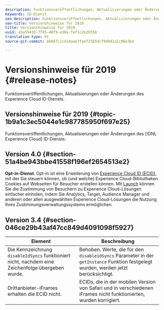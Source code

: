 ```yaml
---
description: Funktionsveröffentlichungen, Aktualisierungen oder Änderungen des Experience Cloud ID-Diensts.
keywords: ID-Dienst
seo-description: Funktionsveröffentlichungen, Aktualisierungen oder Änderungen des Experience Cloud ID-Diensts.
seo-title: Versionshinweise für 2019
title: Versionshinweise für 2019
uuid: a5a59410-7f85-48f9-a30a-fef1c2e2b558
translation-type: ht
source-git-commit: bb687c1cd14aae7faef2565dcf9d041a1c06e3bd

---
```



# Versionshinweise für 2019 {#release-notes}

Funktionsveröffentlichungen, Aktualisierungen oder Änderungen des Experience Cloud ID-Diensts.

## Versionshinweise für 2019 {#topic-1b9a1c3ec5044e1c987785950f697e25}

Funktionsveröffentlichungen, Aktualisierungen oder Änderungen des [!DNL Experience Cloud] ID-Diensts.

## Version 4.0 {#section-51a4be943bbe41558f196ef2654513e2}

**Opt-in-Dienst**. Opt-in ist eine Erweiterung von [Experience Cloud ID (ECID)](https://marketing.adobe.com/resources/help/de_DE/mcvid/), mit der Sie steuern können, ob (und welche) Experience Cloud-Bibliotheken Cookies auf Webseiten für Besucher erstellen können. Mit [Launch](https://docs.adobelaunch.com/) können Sie die Zustimmung von Besuchern zu Experience Cloud-Lösungen einfacher einholen, indem Sie Analytics, Target, Audience Manager und anderen oder allen ausgewählten Experience Cloud-Lösungen die Nutzung Ihres Zustimmungsverwaltungssystems ermöglichen.

## Version 3.4 {#section-046ce29b43af47cc849d4091098f5927}

| Element | Beschreibung |
|---|---|
| Die Kennzeichnung `disableIdSyncs` funktioniert nicht, nachdem eine Zeichenfolge übergeben wurde. | Behoben. Werte, die für den `disableidSyncs` Parameter in der `getInstance` Funktion festgelegt wurden, werden jetzt berücksichtigt. |
| Drittanbieter-iFrames erhalten die ECID nicht. | ECIDs, die in der mobilen Version von Safari und in verschiedenen iFrames nicht funktionierten, wurden korrigiert. |

